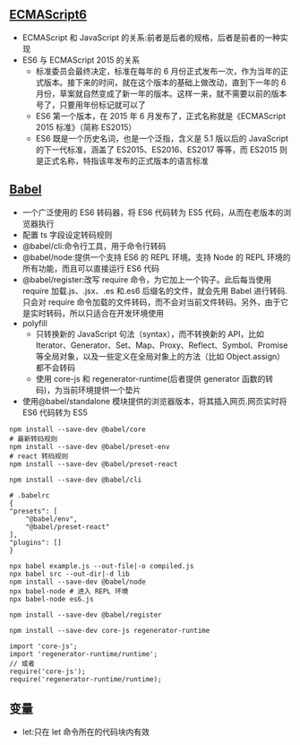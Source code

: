 ## [ECMAScript6](https://es6.ruanyifeng.com/#docs/intro)

- ECMAScript 和 JavaScript 的关系:前者是后者的规格，后者是前者的一种实现
- ES6 与 ECMAScript 2015 的关系
  - 标准委员会最终决定，标准在每年的 6 月份正式发布一次，作为当年的正式版本。接下来的时间，就在这个版本的基础上做改动，直到下一年的 6 月份，草案就自然变成了新一年的版本。这样一来，就不需要以前的版本号了，只要用年份标记就可以了
  - ES6 第一个版本，在 2015 年 6 月发布了，正式名称就是《ECMAScript 2015 标准》（简称 ES2015）
  - ES6 既是一个历史名词，也是一个泛指，含义是 5.1 版以后的 JavaScript 的下一代标准，涵盖了 ES2015、ES2016、ES2017 等等，而 ES2015 则是正式名称，特指该年发布的正式版本的语言标准

## [Babel](https://babeljs.io/)

- 一个广泛使用的 ES6 转码器，将 ES6 代码转为 ES5 代码，从而在老版本的浏览器执行
- 配置
  ts 字段设定转码规则
- @babel/cli:命令行工具，用于命令行转码
- @babel/node:提供一个支持 ES6 的 REPL 环境。支持 Node 的 REPL 环境的所有功能，而且可以直接运行 ES6 代码
- @babel/register:改写 require 命令，为它加上一个钩子。此后每当使用 require 加载.js、.jsx、.es 和.es6 后缀名的文件，就会先用 Babel 进行转码.只会对 require 命令加载的文件转码，而不会对当前文件转码。另外，由于它是实时转码，所以只适合在开发环境使用
- polyfill
  - 只转换新的 JavaScript 句法（syntax），而不转换新的 API，比如 Iterator、Generator、Set、Map、Proxy、Reflect、Symbol、Promise 等全局对象，以及一些定义在全局对象上的方法（比如 Object.assign）都不会转码
  - 使用 core-js 和 regenerator-runtime(后者提供 generator 函数的转码)，为当前环境提供一个垫片
- 使用@babel/standalone 模块提供的浏览器版本，将其插入网页.网页实时将 ES6 代码转为 ES5

```
npm install --save-dev @babel/core
# 最新转码规则
npm install --save-dev @babel/preset-env
# react 转码规则
npm install --save-dev @babel/preset-react

npm install --save-dev @babel/cli

# .babelrc
{
"presets": [
    "@babel/env",
    "@babel/preset-react"
],
"plugins": []
}

npx babel example.js --out-file|-o compiled.js
npx babel src --out-dir|-d lib
npm install --save-dev @babel/node
npx babel-node # 进入 REPL 环境
npx babel-node es6.js

npm install --save-dev @babel/register

npm install --save-dev core-js regenerator-runtime

import 'core-js';
import 'regenerator-runtime/runtime';
// 或者
require('core-js');
require('regenerator-runtime/runtime);
```

## 变量

- let:只在 let 命令所在的代码块内有效
